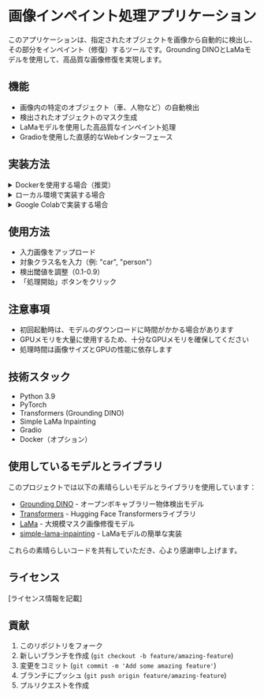 # 画像インペイント処理アプリケーション

このアプリケーションは、指定されたオブジェクトを画像から自動的に検出し、その部分をインペイント（修復）するツールです。Grounding DINOとLaMaモデルを使用して、高品質な画像修復を実現します。

## 機能

- 画像内の特定のオブジェクト（車、人物など）の自動検出
- 検出されたオブジェクトのマスク生成
- LaMaモデルを使用した高品質なインペイント処理
- Gradioを使用した直感的なWebインターフェース

## 実装方法

<details>
<summary>Dockerを使用する場合（推奨）</summary>

### 必要条件

- Docker
- Docker Compose
- NVIDIA GPU（推奨）とNVIDIA Container Toolkit

### インストール方法

1. リポジトリのクローン:
```bash
git clone [リポジトリURL]
cd [リポジトリ名]
```

2. NVIDIA Container Toolkitのインストール（GPUを使用する場合）:
```bash
distribution=$(. /etc/os-release;echo $ID$VERSION_ID)
curl -s -L https://nvidia.github.io/nvidia-docker/gpgkey | sudo apt-key add -
curl -s -L https://nvidia.github.io/nvidia-docker/$distribution/nvidia-docker.list | sudo tee /etc/apt/sources.list.d/nvidia-docker.list

sudo apt-get update
sudo apt-get install -y nvidia-docker2
sudo systemctl restart docker
```

### 使用方法

1. アプリケーションの起動:
```bash
docker-compose up --build
```

2. ブラウザで以下のURLにアクセス:
```
http://localhost:7860
```

</details>

<details>
<summary>ローカル環境で実装する場合</summary>

### 必要条件

- Python 3.9以上
- CUDA対応GPU（推奨）

### インストール方法

1. リポジトリのクローン:
```bash
git clone [リポジトリURL]
cd [リポジトリ名]
```

2. 仮想環境の作成と有効化:
```bash
python -m venv venv
source venv/bin/activate  # Linuxの場合
# または
.\venv\Scripts\activate  # Windowsの場合
```

3. 必要なパッケージのインストール:
```bash
pip install -r requirements.txt
```

### 使用方法

#### Gradioインターフェースを使用する場合

1. アプリケーションの起動:
```bash
python app.py
```

2. ブラウザで以下のURLにアクセス:
```
http://localhost:7860
```

#### コマンドラインから実行する場合

`make_inpaint_dataset.py`を使用して、フォルダ内の画像を一括処理できます：

```bash
python make_inpaint_dataset.py \
    -i {入力画像フォルダのパス} \
    -o {出力画像フォルダのパス} \
    -c {検出したいオブジェクトクラス} \
    -t {検出閾値（0.1-0.9）}
```

例：
```bash
python make_inpaint_dataset.py \
    -i ./input_images \
    -o ./output_images \
    -c car \
    -t 0.2
```

### 注意点

- GPUメモリを大量に使用するため、十分なGPUメモリを確保してください
- 初回実行時は、モデルのダウンロードに時間がかかる場合があります
- 処理時間は画像サイズとGPUの性能に依存します

</details>

<details>
<summary>Google Colabで実装する場合</summary>

Colab用のノートブック（`inpaint_colab.ipynb`）を用意しています。以下の手順で実行できます：

1. リポジトリから`inpaint_colab.ipynb`をダウンロード
2. Google Colabでノートブックを開く
3. 各セルを順番に実行

詳細な手順はノートブック内に記載されています。

</details>

## 使用方法

- 入力画像をアップロード
- 対象クラス名を入力（例: "car", "person"）
- 検出閾値を調整（0.1-0.9）
- 「処理開始」ボタンをクリック

## 注意事項

- 初回起動時は、モデルのダウンロードに時間がかかる場合があります
- GPUメモリを大量に使用するため、十分なGPUメモリを確保してください
- 処理時間は画像サイズとGPUの性能に依存します

## 技術スタック

- Python 3.9
- PyTorch
- Transformers (Grounding DINO)
- Simple LaMa Inpainting
- Gradio
- Docker（オプション）

## 使用しているモデルとライブラリ

このプロジェクトでは以下の素晴らしいモデルとライブラリを使用しています：

- [Grounding DINO](https://github.com/IDEA-Research/GroundingDINO) - オープンボキャブラリー物体検出モデル
- [Transformers](https://huggingface.co/docs/transformers/en/model_doc/grounding-dino) - Hugging Face Transformersライブラリ
- [LaMa](https://github.com/advimman/lama) - 大規模マスク画像修復モデル
- [simple-lama-inpainting](https://github.com/enesmsahin/simple-lama-inpainting) - LaMaモデルの簡単な実装

これらの素晴らしいコードを共有していただき、心より感謝申し上げます。

## ライセンス

[ライセンス情報を記載]

## 貢献

1. このリポジトリをフォーク
2. 新しいブランチを作成 (`git checkout -b feature/amazing-feature`)
3. 変更をコミット (`git commit -m 'Add some amazing feature'`)
4. ブランチにプッシュ (`git push origin feature/amazing-feature`)
5. プルリクエストを作成
